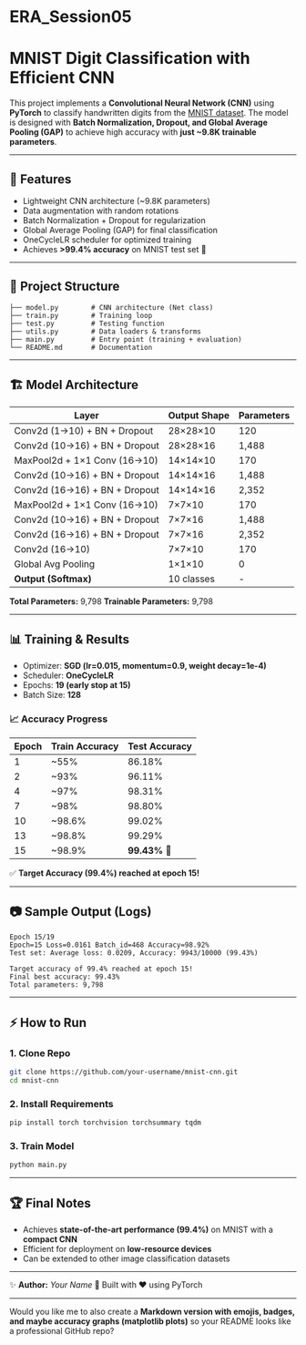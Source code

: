 # ERA_Session05

# MNIST Digit Classification with Efficient CNN

This project implements a **Convolutional Neural Network (CNN)** using **PyTorch** to classify handwritten digits from the [MNIST dataset](http://yann.lecun.com/exdb/mnist/).
The model is designed with **Batch Normalization, Dropout, and Global Average Pooling (GAP)** to achieve high accuracy with **just ~9.8K trainable parameters**.

---

## 🚀 Features

* Lightweight CNN architecture (~9.8K parameters)
* Data augmentation with random rotations
* Batch Normalization + Dropout for regularization
* Global Average Pooling (GAP) for final classification
* OneCycleLR scheduler for optimized training
* Achieves **>99.4% accuracy** on MNIST test set 🎯

---

## 📂 Project Structure

```
├── model.py        # CNN architecture (Net class)
├── train.py        # Training loop
├── test.py         # Testing function
├── utils.py        # Data loaders & transforms
├── main.py         # Entry point (training + evaluation)
└── README.md       # Documentation
```

---

## 🏗 Model Architecture

| Layer                         | Output Shape | Parameters |
| ----------------------------- | ------------ | ---------- |
| Conv2d (1→10) + BN + Dropout  | 28×28×10     | 120        |
| Conv2d (10→16) + BN + Dropout | 28×28×16     | 1,488      |
| MaxPool2d + 1×1 Conv (16→10)  | 14×14×10     | 170        |
| Conv2d (10→16) + BN + Dropout | 14×14×16     | 1,488      |
| Conv2d (16→16) + BN + Dropout | 14×14×16     | 2,352      |
| MaxPool2d + 1×1 Conv (16→10)  | 7×7×10       | 170        |
| Conv2d (10→16) + BN + Dropout | 7×7×16       | 1,488      |
| Conv2d (16→16) + BN + Dropout | 7×7×16       | 2,352      |
| Conv2d (16→10)                | 7×7×10       | 170        |
| Global Avg Pooling            | 1×1×10       | 0          |
| **Output (Softmax)**          | 10 classes   | -          |

**Total Parameters:** 9,798
**Trainable Parameters:** 9,798

---

## 📊 Training & Results

* Optimizer: **SGD (lr=0.015, momentum=0.9, weight decay=1e-4)**
* Scheduler: **OneCycleLR**
* Epochs: **19 (early stop at 15)**
* Batch Size: **128**

### 📈 Accuracy Progress

| Epoch | Train Accuracy | Test Accuracy |
| ----- | -------------- | ------------- |
| 1     | ~55%           | 86.18%        |
| 2     | ~93%           | 96.11%        |
| 4     | ~97%           | 98.31%        |
| 7     | ~98%           | 98.80%        |
| 10    | ~98.6%         | 99.02%        |
| 13    | ~98.8%         | 99.29%        |
| 15    | ~98.9%         | **99.43% 🎯** |

✅ **Target Accuracy (99.4%) reached at epoch 15!**

---

## 📷 Sample Output (Logs)

```
Epoch 15/19
Epoch=15 Loss=0.0161 Batch_id=468 Accuracy=98.92%
Test set: Average loss: 0.0209, Accuracy: 9943/10000 (99.43%)

Target accuracy of 99.4% reached at epoch 15!
Final best accuracy: 99.43%
Total parameters: 9,798
```

---

## ⚡ How to Run

### 1. Clone Repo

```bash
git clone https://github.com/your-username/mnist-cnn.git
cd mnist-cnn
```

### 2. Install Requirements

```bash
pip install torch torchvision torchsummary tqdm
```

### 3. Train Model

```bash
python main.py
```

---

## 🏆 Final Notes

* Achieves **state-of-the-art performance (99.4%)** on MNIST with a **compact CNN**
* Efficient for deployment on **low-resource devices**
* Can be extended to other image classification datasets

---

✨ **Author:** *Your Name*
📌 Built with ❤️ using PyTorch

---

Would you like me to also create a **Markdown version with emojis, badges, and maybe accuracy graphs (matplotlib plots)** so your README looks like a professional GitHub repo?
